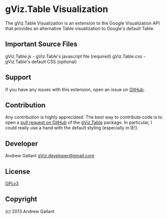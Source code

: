 gViz.Table Visualization
=====================
The gViz.Table Visualization is an extension to the Google Visualization API that provides an alternative Table visualization to Google's default Table.

Important Source Files
------------
gViz.Table.js - gViz.Table's javascript file (required)
gViz.Table.css - gViz.Table's default CSS (optional)

Support
-------
If you have any issues with this extension, open an issue on [GitHub](https://github.com/company/Company_ExampleExtension/issues).

Contribution
------------
Any contribution is highly appreciated. The best way to contribute code is to open a [pull request on GitHub](https://help.github.com/articles/using-pull-requests) of the [gViz.Table](https://github.com/asgallant/gViz.Table) package.  In particular, I could really use a hand with the default styling (especially in IE!).

Developer
---------
Andrew Gallant
[gViz.developer@gmail.com](gViz.developer@gmail.com)

License
-------
[GPLv3](http://www.gnu.org/licenses/gpl-3.0.html)

Copyright
---------
(c) 2013 Andrew Gallant
